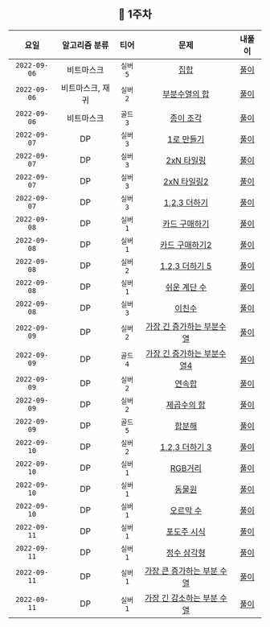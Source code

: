 
<div align="center">

## 📅 1주차

| 요일 | 알고리즘 분류 | 티어  | 문제| 내풀이 |
| :---: | :---: | :---: | :---: | :---:|
|`2022-09-06`| 비트마스크 | `실버5` | [집합](https://www.acmicpc.net/problem/11723) | [풀이](https://github.com/jangwon3828/Algorithm_Competition-Study/blob/woojin/1%EC%A3%BC%EC%B0%A8/1%EC%A3%BC%EC%B0%A8_%EC%9A%B0%EC%A7%84/%EC%A7%91%ED%95%A9.java) |
|`2022-09-06`| 비트마스크, 재귀 | `실버2` | [부분수열의 합](https://www.acmicpc.net/problem/1182) | [풀이](https://github.com/jangwon3828/Algorithm_Competition-Study/blob/woojin/1%EC%A3%BC%EC%B0%A8/1%EC%A3%BC%EC%B0%A8_%EC%9A%B0%EC%A7%84/%EB%B6%80%EB%B6%84%EC%88%98%EC%97%B4%EC%9D%98%20%ED%95%A9.java) |
|`2022-09-06`| 비트마스크 | `골드3` | [종이 조각](https://www.acmicpc.net/problem/11723) | [풀이](https://github.com/jangwon3828/Algorithm_Competition-Study/blob/woojin/1%EC%A3%BC%EC%B0%A8/1%EC%A3%BC%EC%B0%A8_%EC%9A%B0%EC%A7%84/%EC%A2%85%EC%9D%B4%EC%A1%B0%EA%B0%81.java) |
|`2022-09-07`| DP | `실버3` | [1로 만들기](https://www.acmicpc.net/problem/1463) | [풀이](https://github.com/jangwon3828/Algorithm_Competition-Study/blob/woojin/1%EC%A3%BC%EC%B0%A8/1%EC%A3%BC%EC%B0%A8_%EC%9A%B0%EC%A7%84/1%EB%A1%9C%20%EB%A7%8C%EB%93%A4%EA%B8%B0.java) |
|`2022-09-07`| DP | `실버3` | [2xN 타일링](https://www.acmicpc.net/problem/11726) | [풀이](https://github.com/jangwon3828/Algorithm_Competition-Study/blob/woojin/1%EC%A3%BC%EC%B0%A8/1%EC%A3%BC%EC%B0%A8_%EC%9A%B0%EC%A7%84/2xN%20%ED%83%80%EC%9D%BC%EB%A7%81.java) |
|`2022-09-07`| DP | `실버3` | [2xN 타일링2](https://www.acmicpc.net/problem/11727) | [풀이](https://github.com/jangwon3828/Algorithm_Competition-Study/blob/woojin/1%EC%A3%BC%EC%B0%A8/1%EC%A3%BC%EC%B0%A8_%EC%9A%B0%EC%A7%84/2xN%20%ED%83%80%EC%9D%BC%EB%A7%81%202.java) |
|`2022-09-07`| DP | `실버3` | [1,2,3 더하기](https://www.acmicpc.net/problem/9095) | [풀이](https://github.com/jangwon3828/Algorithm_Competition-Study/blob/woojin/1%EC%A3%BC%EC%B0%A8/1%EC%A3%BC%EC%B0%A8_%EC%9A%B0%EC%A7%84/1%2C2%2C3%20%EB%8D%94%ED%95%98%EA%B8%B0.java) |
|`2022-09-08`| DP | `실버1` | [카드 구매하기](https://www.acmicpc.net/problem/11052) | [풀이](https://github.com/jangwon3828/Algorithm_Competition-Study/blob/woojin/1%EC%A3%BC%EC%B0%A8/1%EC%A3%BC%EC%B0%A8_%EC%9A%B0%EC%A7%84/%EC%B9%B4%EB%93%9C%20%EA%B5%AC%EB%A7%A4%ED%95%98%EA%B8%B0.java) |
|`2022-09-08`| DP | `실버1` | [카드 구매하기2](https://www.acmicpc.net/problem/16194) | [풀이](https://github.com/jangwon3828/Algorithm_Competition-Study/blob/woojin/1%EC%A3%BC%EC%B0%A8/1%EC%A3%BC%EC%B0%A8_%EC%9A%B0%EC%A7%84/%EC%B9%B4%EB%93%9C%20%EA%B5%AC%EB%A7%A4%ED%95%98%EA%B8%B02.java) |
|`2022-09-08`| DP | `실버2` | [1,2,3 더하기 5](https://www.acmicpc.net/problem/15990) | [풀이](https://github.com/jangwon3828/Algorithm_Competition-Study/blob/woojin/1%EC%A3%BC%EC%B0%A8/1%EC%A3%BC%EC%B0%A8_%EC%9A%B0%EC%A7%84/1%2C2%2C3%20%EB%8D%94%ED%95%98%EA%B8%B05.java) |
|`2022-09-08`| DP | `실버1` | [쉬운 계단 수](https://www.acmicpc.net/problem/10844) | [풀이](https://github.com/jangwon3828/Algorithm_Competition-Study/blob/woojin/1%EC%A3%BC%EC%B0%A8/1%EC%A3%BC%EC%B0%A8_%EC%9A%B0%EC%A7%84/%EC%89%AC%EC%9A%B4%20%EA%B3%84%EB%8B%A8%20%EC%88%98.java) |
|`2022-09-08`| DP | `실버3` | [이친수](https://www.acmicpc.net/problem/2193) | [풀이](https://github.com/jangwon3828/Algorithm_Competition-Study/blob/woojin/1%EC%A3%BC%EC%B0%A8/1%EC%A3%BC%EC%B0%A8_%EC%9A%B0%EC%A7%84/%EC%9D%B4%EC%B9%9C%EC%88%98.java) |
|`2022-09-09`| DP | `실버2` | [가장 긴 증가하는 부분수열](https://www.acmicpc.net/problem/11053) | [풀이](https://github.com/jangwon3828/Algorithm_Competition-Study/blob/woojin/1%EC%A3%BC%EC%B0%A8/1%EC%A3%BC%EC%B0%A8_%EC%9A%B0%EC%A7%84/%EA%B0%80%EC%9E%A5%20%EA%B8%B4%20%EC%A6%9D%EA%B0%80%ED%95%98%EB%8A%94%20%EB%B6%80%EB%B6%84%20%EC%88%98%EC%97%B4.java) |
|`2022-09-09`| DP | `골드4` | [가장 긴 증가하는 부분수열4](https://www.acmicpc.net/problem/14002) | [풀이](https://github.com/jangwon3828/Algorithm_Competition-Study/blob/woojin/1%EC%A3%BC%EC%B0%A8/1%EC%A3%BC%EC%B0%A8_%EC%9A%B0%EC%A7%84/%EA%B0%80%EC%9E%A5%20%EA%B8%B4%20%EC%A6%9D%EA%B0%80%ED%95%98%EB%8A%94%20%EB%B6%80%EB%B6%84%20%EC%88%98%EC%97%B44.java) |
|`2022-09-09`| DP | `실버2` | [연속합](https://www.acmicpc.net/problem/1912) | [풀이](https://github.com/jangwon3828/Algorithm_Competition-Study/blob/woojin/1%EC%A3%BC%EC%B0%A8/1%EC%A3%BC%EC%B0%A8_%EC%9A%B0%EC%A7%84/%EC%97%B0%EC%86%8D%ED%95%A9.java) |
|`2022-09-09`| DP | `실버2` | [제곱수의 합](https://www.acmicpc.net/problem/1699) | [풀이](https://github.com/jangwon3828/Algorithm_Competition-Study/blob/woojin/1%EC%A3%BC%EC%B0%A8/1%EC%A3%BC%EC%B0%A8_%EC%9A%B0%EC%A7%84/%EC%A0%9C%EA%B3%B1%EC%88%98%EC%9D%98%20%ED%95%A9.java) |
|`2022-09-09`| DP | `골드5` | [합분해](https://www.acmicpc.net/problem/2225) | [풀이](https://github.com/jangwon3828/Algorithm_Competition-Study/blob/woojin/1%EC%A3%BC%EC%B0%A8/1%EC%A3%BC%EC%B0%A8_%EC%9A%B0%EC%A7%84/%ED%95%A9%EB%B6%84%ED%95%B4.java) |
|`2022-09-10`| DP | `실버2` | [1,2,3 더하기 3](https://www.acmicpc.net/problem/15988) | [풀이](https://github.com/jangwon3828/Algorithm_Competition-Study/blob/woojin/1%EC%A3%BC%EC%B0%A8/1%EC%A3%BC%EC%B0%A8_%EC%9A%B0%EC%A7%84/1%2C2%2C3%20%EB%8D%94%ED%95%98%EA%B8%B05.java) |
|`2022-09-10`| DP | `실버1` | [RGB거리](https://www.acmicpc.net/problem/1149) | [풀이](https://github.com/jangwon3828/Algorithm_Competition-Study/blob/woojin/1%EC%A3%BC%EC%B0%A8/1%EC%A3%BC%EC%B0%A8_%EC%9A%B0%EC%A7%84/RGB%EA%B1%B0%EB%A6%AC.java) |
|`2022-09-10`| DP | `실버1` | [동물원](https://www.acmicpc.net/problem/1309) | [풀이](https://github.com/jangwon3828/Algorithm_Competition-Study/blob/woojin/1%EC%A3%BC%EC%B0%A8/1%EC%A3%BC%EC%B0%A8_%EC%9A%B0%EC%A7%84/%EB%8F%99%EB%AC%BC%EC%9B%90.java) |
|`2022-09-10`| DP | `실버1` | [오르막 수](https://www.acmicpc.net/problem/11057) | [풀이](https://github.com/jangwon3828/Algorithm_Competition-Study/blob/woojin/1%EC%A3%BC%EC%B0%A8/1%EC%A3%BC%EC%B0%A8_%EC%9A%B0%EC%A7%84/%EC%98%A4%EB%A5%B4%EB%A7%89%20%EC%88%98.java) |
|`2022-09-11`| DP | `실버1` | [포도주 시식](https://www.acmicpc.net/problem/2156) | [풀이](https://github.com/jangwon3828/Algorithm_Competition-Study/blob/woojin/1%EC%A3%BC%EC%B0%A8/1%EC%A3%BC%EC%B0%A8_%EC%9A%B0%EC%A7%84/%ED%8F%AC%EB%8F%84%EC%A3%BC%20%EC%8B%9C%EC%8B%9D.java) |
|`2022-09-11`| DP | `실버1` | [정수 삼각형](https://www.acmicpc.net/problem/1932) | [풀이](https://github.com/jangwon3828/Algorithm_Competition-Study/blob/woojin/1%EC%A3%BC%EC%B0%A8/1%EC%A3%BC%EC%B0%A8_%EC%9A%B0%EC%A7%84/%EC%A0%95%EC%88%98%20%EC%82%BC%EA%B0%81%ED%98%95.java) |
|`2022-09-11`| DP | `실버1` | [가장 큰 증가하는 부분 수열](https://www.acmicpc.net/problem/11055) | [풀이](https://github.com/jangwon3828/Algorithm_Competition-Study/blob/woojin/1%EC%A3%BC%EC%B0%A8/1%EC%A3%BC%EC%B0%A8_%EC%9A%B0%EC%A7%84/%EA%B0%80%EC%9E%A5%20%ED%81%B0%20%EC%A6%9D%EA%B0%80%20%EB%B6%80%EB%B6%84%20%EC%88%98%EC%97%B4.java) |
|`2022-09-11`| DP | `실버1` | [가장 긴 감소하는 부분 수열](https://www.acmicpc.net/problem/11722) | [풀이](https://github.com/jangwon3828/Algorithm_Competition-Study/blob/woojin/1%EC%A3%BC%EC%B0%A8/1%EC%A3%BC%EC%B0%A8_%EC%9A%B0%EC%A7%84/%EA%B0%80%EC%9E%A5%20%EA%B8%B4%20%EA%B0%90%EC%86%8C%ED%95%98%EB%8A%94%20%EB%B6%80%EB%B6%84%20%EC%88%98%EC%97%B4.java) |

</div>
